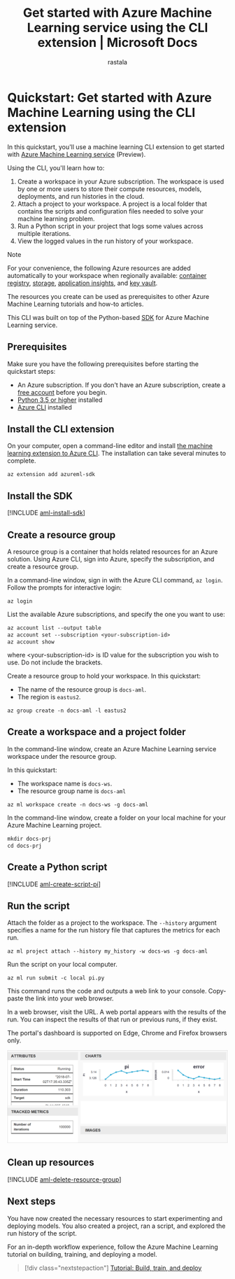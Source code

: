﻿---
title: Get started with Azure Machine Learning service using the CLI extension | Microsoft Docs
description: In this quickstart, you will learn how to get started with Azure Machine Learning service using the Azure Machine Learning CLI extension.
services: machine-learning
ms.service: machine-learning
ms.component: core
ms.topic: quickstart
author: rastala
ms.author: roastala
ms.reviewer: sgilley
ms.date: 09/24/2018
---
# Quickstart: Get started with Azure Machine Learning using the CLI extension

In this quickstart, you'll use a machine learning CLI extension to get started with [Azure Machine Learning service](overview-what-is-azure-ml.md) (Preview).

Using the CLI, you'll learn how to:

1. Create a workspace in your Azure subscription. The workspace is used by one or more users to store their compute resources, models, deployments, and run histories in the cloud.
1. Attach a project to your workspace.   A project is a local folder that contains the scripts and configuration files needed to solve your machine learning problem.  
1. Run a Python script in your project that logs some values across multiple iterations.
1. View the logged values in the run history of your workspace.

> [!NOTE]
> For your convenience, the following Azure resources are added automatically to your workspace when regionally available:  [container registry](https://azure.microsoft.com/services/container-registry/), [storage](https://azure.microsoft.com/services/storage/), [application insights](https://azure.microsoft.com/services/application-insights/), and [key vault](https://azure.microsoft.com/services/key-vault/).

The resources you create can be used as prerequisites to other Azure Machine Learning tutorials and how-to articles.

This CLI was built on top of the Python-based <a href="http://aka.ms/aml-sdk" target="_blank">SDK</a> for Azure Machine Learning service.

## Prerequisites

Make sure you have the following prerequisites before starting the quickstart steps:

+ An Azure subscription. If you don't have an Azure subscription, create a [free account](https://azure.microsoft.com/free/?WT.mc_id=A261C142F) before you begin.
+ [Python 3.5 or higher](https://www.python.org/) installed
+ [Azure CLI](https://docs.microsoft.com/cli/azure/install-azure-cli?view=azure-cli-latest) installed

## Install the CLI extension

On your computer, open a command-line editor and install [the machine learning extension to Azure CLI](reference-azure-machine-learning-cli.md).  The installation can take several minutes to complete.

```azurecli
az extension add azureml-sdk
```

## Install the SDK

[!INCLUDE [aml-install-sdk](../../../includes/aml-install-sdk.md)]

## Create a resource group

A resource group is a container that holds related resources for an Azure solution. Using Azure CLI, sign into Azure, specify the subscription, and create a resource group.

In a command-line window, sign in with the Azure CLI command, `az login`. Follow the prompts for interactive login:
    
   ```azurecli
   az login
   ```

List the available Azure subscriptions, and specify the one you want to use:
   ```azurecli
   az account list --output table
   az account set --subscription <your-subscription-id>
   az account show
   ```
   where \<your-subscription-id\> is ID value for the subscription you wish to use. Do not include the brackets.

Create a resource group to hold your workspace.
   In this quickstart:
   + The name of the resource group is `docs-aml`.
   + The region is `eastus2`. 

   ```azurecli
   az group create -n docs-aml -l eastus2
   ```

## Create a workspace and a project folder

In the command-line window, create an Azure Machine Learning service workspace under the resource group.


   In this quickstart:
   + The workspace name is `docs-ws`.
   + The resource group name is `docs-aml`

   ```azurecli
   az ml workspace create -n docs-ws -g docs-aml
   ```

In the command-line window, create a folder on your local machine for your Azure Machine Learning project.

   ```
   mkdir docs-prj
   cd docs-prj
   ```

## Create a Python script

[!INCLUDE [aml-create-script-pi](../../../includes/aml-create-script-pi.md)]

## Run the script

Attach the folder as a project to the workspace. The `--history` argument specifies a name for the run history file that captures the metrics for each run.

   ```azurecli
   az ml project attach --history my_history -w docs-ws -g docs-aml
   ```

Run the script on your local computer.

   ```azurecli
   az ml run submit -c local pi.py
   ```

   This command runs the code and outputs a web link to your console. Copy-paste the link into your web browser.

In a web browser, visit the URL. A web portal appears with the results of the run. You can inspect the results of that run or previous runs, if they exist.

The portal's dashboard is supported on Edge, Chrome and Firefox browsers only.

   ![view history](./media/quickstart-get-started/web-results.png)

## Clean up resources

[!INCLUDE [aml-delete-resource-group](../../../includes/aml-delete-resource-group.md)]

## Next steps
You have now created the necessary resources to start experimenting and deploying models. You also created a project, ran a script, and explored the run history of the script.

For an in-depth workflow experience, follow the Azure Machine Learning tutorial on building, training, and deploying a model.

> [!div class="nextstepaction"]
> [Tutorial: Build, train, and deploy](tutorial-train-models-with-aml.md)